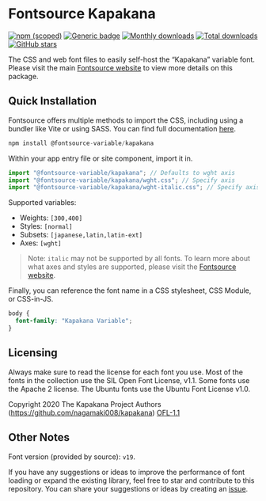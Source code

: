 # Fontsource Kapakana

[![npm (scoped)](https://img.shields.io/npm/v/@fontsource-variable/kapakana?color=brightgreen)](https://www.npmjs.com/package/@fontsource-variable/kapakana) [![Generic badge](https://img.shields.io/badge/fontsource-passing-brightgreen)](https://github.com/fontsource/fontsource) [![Monthly downloads](https://badgen.net/npm/dm/@fontsource-variable/kapakana)](https://github.com/fontsource/fontsource) [![Total downloads](https://badgen.net/npm/dt/@fontsource-variable/kapakana)](https://github.com/fontsource/fontsource) [![GitHub stars](https://img.shields.io/github/stars/fontsource/fontsource.svg?style=social&label=Star)](https://github.com/fontsource/fontsource/stargazers)

The CSS and web font files to easily self-host the “Kapakana” variable font. Please visit the main [Fontsource website](https://fontsource.org/fonts/kapakana) to view more details on this package.

## Quick Installation

Fontsource offers multiple methods to import the CSS, including using a bundler like Vite or using SASS. You can find full documentation [here](https://fontsource.org/docs/getting-started/introduction).

```javascript
npm install @fontsource-variable/kapakana
```

Within your app entry file or site component, import it in.

```javascript
import "@fontsource-variable/kapakana"; // Defaults to wght axis
import "@fontsource-variable/kapakana/wght.css"; // Specify axis
import "@fontsource-variable/kapakana/wght-italic.css"; // Specify axis and style
```

Supported variables:
- Weights: `[300,400]`
- Styles: `[normal]`
- Subsets: `[japanese,latin,latin-ext]`
- Axes: `[wght]`

> Note: `italic` may not be supported by all fonts. To learn more about what axes and styles are supported, please visit the [Fontsource website](https://fontsource.org/fonts/kapakana).

Finally, you can reference the font name in a CSS stylesheet, CSS Module, or CSS-in-JS.

```css
body {
  font-family: "Kapakana Variable";
}
```

## Licensing
Always make sure to read the license for each font you use. Most of the fonts in the collection use the SIL Open Font License, v1.1. Some fonts use the Apache 2 license. The Ubuntu fonts use the Ubuntu Font License v1.0.

Copyright 2020 The Kapakana Project Authors (https://github.com/nagamaki008/kapakana)
[OFL-1.1](https://openfontlicense.org)

## Other Notes
Font version (provided by source): `v19`.

If you have any suggestions or ideas to improve the performance of font loading or expand the existing library, feel free to star and contribute to this repository. You can share your suggestions or ideas by creating an [issue](https://github.com/fontsource/fontsource/issues).
